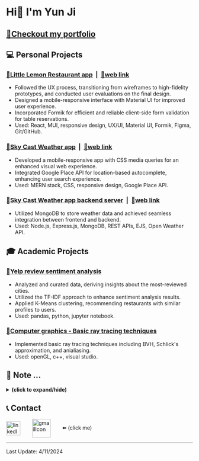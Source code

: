 # Hi👋 I'm Yun Ji
## [🔗Checkout my portfolio](https://next-portfolio-zeta-hazel.vercel.app/)

## 💻 Personal Projects

### [🔗**Little Lemon Restaurant app**](https://github.com/yunji0387/meta-fe-capstone) &nbsp;|&nbsp; [🔗web link](https://meta-fe-capstone.vercel.app/)
- Followed the UX process, transitioning from wireframes to high-fidelity prototypes, and conducted user
evaluations on the final design.
- Designed a mobile-responsive interface with Material UI for improved user experience.
- Incorporated Formik for efficient and reliable client-side form validation for table reservations.
- Used: React, MUI, responsive design, UX/UI, Material UI, Formik, Figma, Git/GitHub.

### [🔗**Sky Cast Weather app**](https://github.com/yunji0387/weather-app) &nbsp;|&nbsp; [🔗web link](https://sky-cast-854836ef4892.herokuapp.com/)
- Developed a mobile-responsive app with CSS media queries for an enhanced visual web experience.
- Integrated Google Place API for location-based autocomplete, enhancing user search experience.
- Used: MERN stack, CSS, responsive design, Google Place API.

### [🔗**Sky Cast Weather app backend server**](https://github.com/yunji0387/weather-app-backend) &nbsp;|&nbsp; [🔗web link](https://sky-cast-backend-b4e180440fb6.herokuapp.com/)
- Utilized MongoDB to store weather data and achieved seamless integration between frontend and backend.
- Used: Node.js, Express.js, MongoDB, REST APIs, EJS, Open Weather API.

## 🎓 Academic Projects
### [🔗Yelp review sentiment analysis](https://github.com/Makiato1999/COMP4710_Yelp)
- Analyzed and curated data, deriving insights about the most-reviewed cities.
- Utilized the TF-IDF approach to enhance sentiment analysis results.
- Applied K-Means clustering, recommending restaurants with similar profiles to users.
- Used: pandas, python, jupyter notebook.  

### [🔗Computer graphics - Basic ray tracing techniques](https://github.com/yunji0387/Ray_Tracing_Project)
- Implemented basic ray tracing techniques including BVH, Schlick's approximation, and anialiasing.
- Used: openGL, c++, visual studio.

## 📄 Note ...
<details close>
<summary><b>(click to expand/hide)</b></summary>
<!-- MarkdownTOC -->

- [🔗DevOps notes](https://github.com/yunji0387/devops-note)
- [🔗Computer Science notes](https://github.com/yunji0387/cs-note)
- [🔗Microsoft Azure notes](https://github.com/yunji0387/microsoft-azure-notes)
- [🔗UX/UI Design Principles](https://github.com/yunji0387/ux-ui-note)
- [🔗.NET commands](https://github.com/yunji0387/dotnet_commands)
- [🔗Git commands](https://github.com/yunji0387/GitCommands)
- [🔗React commands](https://github.com/yunji0387/react-commands)
- [🔗JavaScript commands](https://github.com/yunji0387/JS-Template) (Node.js, jQuery included)
- [🔗HTML metadata commands](https://github.com/yunji0387/html_notes)
- [🔗Mongo/Mongoose commands](https://github.com/yunji0387/Mongo-Mongoose-Commands)
- [🔗Django commands](https://github.com/yunji0387/django-commands)
- [🔗C# commands](https://github.com/yunji0387/CSharp_commands)
- [🔗AVR Microcontroller commands](https://github.com/yunji0387/AVR-Microcontroller-commands/tree/main)

<!-- /MarkdownTOC -->
</details>

## 📞 Contact
<a href="https://www.linkedin.com/in/yun-ji-how-64025220a/" target="blank"><img align="center" src="https://raw.githubusercontent.com/rahuldkjain/github-profile-readme-generator/master/src/images/icons/Social/linked-in-alt.svg" alt="linkedIn" height="38" width="38" /></a>
&nbsp;&nbsp;&nbsp;&nbsp;&nbsp;&nbsp;
<a href="mailto:yunji0387@gmail.com" target="blank"><img align="center" src="https://upload.wikimedia.org/wikipedia/commons/4/4e/Gmail_Icon.png" alt="gmailIcon" height="50" width="50" /></a>
&nbsp;&nbsp;&nbsp;&nbsp;&nbsp;&nbsp; 
⬅️ (click me)

---

Last Update: 4/11/2024
